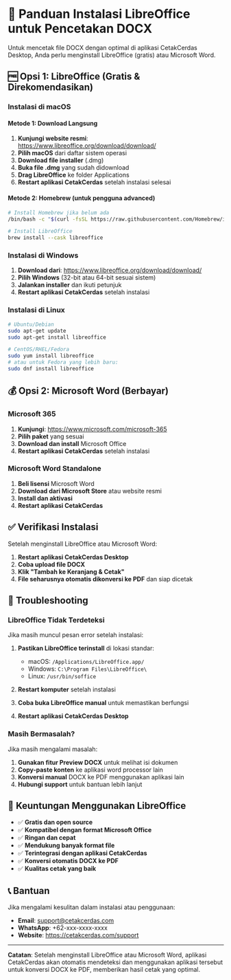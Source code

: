 # 📖 Panduan Instalasi LibreOffice untuk Pencetakan DOCX

Untuk mencetak file DOCX dengan optimal di aplikasi CetakCerdas Desktop, Anda perlu menginstall LibreOffice (gratis) atau Microsoft Word.

## 🆓 Opsi 1: LibreOffice (Gratis & Direkomendasikan)

### Instalasi di macOS

#### Metode 1: Download Langsung
1. **Kunjungi website resmi**: https://www.libreoffice.org/download/download/
2. **Pilih macOS** dari daftar sistem operasi
3. **Download file installer** (.dmg)
4. **Buka file .dmg** yang sudah didownload
5. **Drag LibreOffice** ke folder Applications
6. **Restart aplikasi CetakCerdas** setelah instalasi selesai

#### Metode 2: Homebrew (untuk pengguna advanced)
```bash
# Install Homebrew jika belum ada
/bin/bash -c "$(curl -fsSL https://raw.githubusercontent.com/Homebrew/install/HEAD/install.sh)"

# Install LibreOffice
brew install --cask libreoffice
```

### Instalasi di Windows
1. **Download dari**: https://www.libreoffice.org/download/download/
2. **Pilih Windows** (32-bit atau 64-bit sesuai sistem)
3. **Jalankan installer** dan ikuti petunjuk
4. **Restart aplikasi CetakCerdas** setelah instalasi

### Instalasi di Linux
```bash
# Ubuntu/Debian
sudo apt-get update
sudo apt-get install libreoffice

# CentOS/RHEL/Fedora
sudo yum install libreoffice
# atau untuk Fedora yang lebih baru:
sudo dnf install libreoffice
```

## 💰 Opsi 2: Microsoft Word (Berbayar)

### Microsoft 365
1. **Kunjungi**: https://www.microsoft.com/microsoft-365
2. **Pilih paket** yang sesuai
3. **Download dan install** Microsoft Office
4. **Restart aplikasi CetakCerdas** setelah instalasi

### Microsoft Word Standalone
1. **Beli lisensi** Microsoft Word
2. **Download dari Microsoft Store** atau website resmi
3. **Install dan aktivasi**
4. **Restart aplikasi CetakCerdas**

## ✅ Verifikasi Instalasi

Setelah menginstall LibreOffice atau Microsoft Word:

1. **Restart aplikasi CetakCerdas Desktop**
2. **Coba upload file DOCX**
3. **Klik "Tambah ke Keranjang & Cetak"**
4. **File seharusnya otomatis dikonversi ke PDF** dan siap dicetak

## 🔧 Troubleshooting

### LibreOffice Tidak Terdeteksi
Jika masih muncul pesan error setelah instalasi:

1. **Pastikan LibreOffice terinstall** di lokasi standar:
   - macOS: `/Applications/LibreOffice.app/`
   - Windows: `C:\Program Files\LibreOffice\`
   - Linux: `/usr/bin/soffice`

2. **Restart komputer** setelah instalasi

3. **Coba buka LibreOffice manual** untuk memastikan berfungsi

4. **Restart aplikasi CetakCerdas Desktop**

### Masih Bermasalah?

Jika masih mengalami masalah:

1. **Gunakan fitur Preview DOCX** untuk melihat isi dokumen
2. **Copy-paste konten** ke aplikasi word processor lain
3. **Konversi manual** DOCX ke PDF menggunakan aplikasi lain
4. **Hubungi support** untuk bantuan lebih lanjut

## 🎯 Keuntungan Menggunakan LibreOffice

- ✅ **Gratis dan open source**
- ✅ **Kompatibel dengan format Microsoft Office**
- ✅ **Ringan dan cepat**
- ✅ **Mendukung banyak format file**
- ✅ **Terintegrasi dengan aplikasi CetakCerdas**
- ✅ **Konversi otomatis DOCX ke PDF**
- ✅ **Kualitas cetak yang baik**

## 📞 Bantuan

Jika mengalami kesulitan dalam instalasi atau penggunaan:
- **Email**: support@cetakcerdas.com
- **WhatsApp**: +62-xxx-xxxx-xxxx
- **Website**: https://cetakcerdas.com/support

---

**Catatan**: Setelah menginstall LibreOffice atau Microsoft Word, aplikasi CetakCerdas akan otomatis mendeteksi dan menggunakan aplikasi tersebut untuk konversi DOCX ke PDF, memberikan hasil cetak yang optimal.